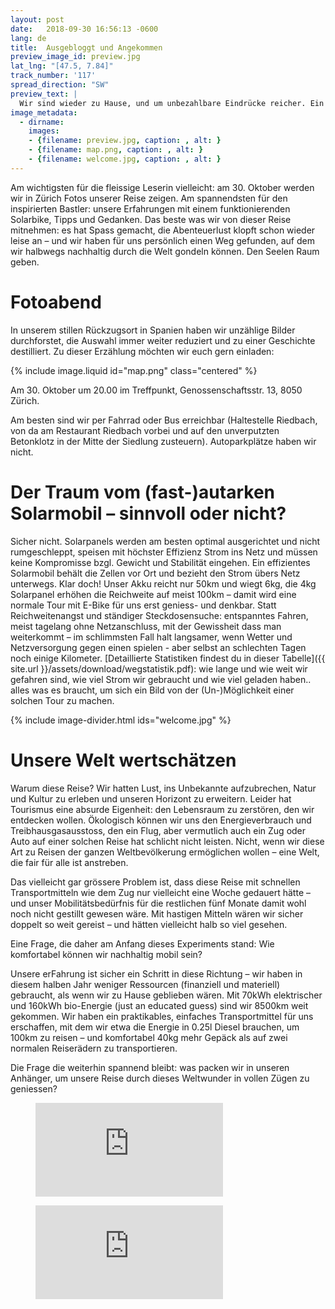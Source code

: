 ```yaml
---
layout: post
date:   2018-09-30 16:56:13 -0600
lang: de
title:  Ausgebloggt und Angekommen
preview_image_id: preview.jpg 
lat_lng: "[47.5, 7.84]"
track_number: '117'
spread_direction: "SW"
preview_text: |
  Wir sind wieder zu Hause, und um unbezahlbare Eindrücke reicher. Ein echter Seelenrucksack! Danke Marius, für das richtige Wort. Von Fotoabenden, persönlichen Erfahrungen und denen zum Weitergeben..
image_metadata:
  - dirname:
    images:
    - {filename: preview.jpg, caption: , alt: } 
    - {filename: map.png, caption: , alt: } 
    - {filename: welcome.jpg, caption: , alt: } 
---
```


Am wichtigsten für die fleissige Leserin vielleicht: am 30. Oktober werden wir in Zürich Fotos unserer Reise zeigen. Am spannendsten für den inspirierten Bastler: unsere Erfahrungen mit einem funktionierenden Solarbike, Tipps und Gedanken. Das beste was wir von dieser Reise mitnehmen: es hat Spass gemacht, die Abenteuerlust klopft schon wieder leise an – und wir haben für uns persönlich einen Weg gefunden, auf dem wir halbwegs nachhaltig durch die Welt gondeln können. Den Seelen Raum geben.

# Fotoabend

In unserem stillen Rückzugsort in Spanien haben wir unzählige Bilder durchforstet, die Auswahl immer weiter reduziert und zu einer Geschichte destilliert. Zu dieser Erzählung möchten wir euch gern einladen:
 
{% include image.liquid id="map.png" class="centered" %}

Am 30. Oktober um 20.00 im Treffpunkt, Genossenschaftsstr. 13, 8050 Zürich. 

Am besten sind wir per Fahrrad oder Bus erreichbar (Haltestelle Riedbach, von da am Restaurant Riedbach vorbei und auf den unverputzten Betonklotz in der Mitte der Siedlung zusteuern). Autoparkplätze haben wir nicht.

# Der Traum vom (fast-)autarken Solarmobil – sinnvoll oder nicht?

Sicher nicht. Solarpanels werden am besten optimal ausgerichtet und nicht rumgeschleppt, speisen mit höchster Effizienz Strom ins Netz und müssen keine Kompromisse bzgl. Gewicht und Stabilität eingehen. Ein effizientes Solarmobil behält die Zellen vor Ort und bezieht den Strom übers Netz unterwegs.
Klar doch! Unser Akku reicht nur 50km und wiegt 6kg, die 4kg Solarpanel erhöhen die Reichweite auf meist 100km – damit wird eine normale Tour mit E-Bike für uns erst geniess- und denkbar. Statt Reichweitenangst und ständiger Steckdosensuche: entspanntes Fahren, meist tagelang ohne Netzanschluss, mit der Gewissheit dass man weiterkommt – im schlimmsten Fall halt langsamer, wenn Wetter und Netzversorgung gegen einen spielen - aber selbst an schlechten Tagen noch einige Kilometer. [Detaillierte Statistiken findest du in dieser Tabelle]({{ site.url }}/assets/download/wegstatistik.pdf): wie lange und wie weit wir gefahren sind, wie viel Strom wir gebraucht und wie viel geladen haben.. alles was es braucht, um sich ein Bild von der (Un-)Möglichkeit einer solchen Tour zu machen.

{% include image-divider.html ids="welcome.jpg" %}

# Unsere Welt wertschätzen

Warum diese Reise? Wir hatten Lust, ins Unbekannte aufzubrechen, Natur und Kultur zu erleben und unseren Horizont zu erweitern. Leider hat Tourismus eine absurde Eigenheit: den Lebensraum zu zerstören, den wir entdecken wollen. Ökologisch können wir uns den Energieverbrauch und Treibhausgasausstoss, den ein Flug, aber vermutlich auch ein Zug oder Auto auf einer solchen Reise hat schlicht nicht leisten. Nicht, wenn wir diese Art zu Reisen der ganzen Weltbevölkerung ermöglichen wollen – eine Welt, die fair für alle ist anstreben. 

Das vielleicht gar grössere Problem ist, dass diese Reise mit schnellen Transportmitteln wie dem Zug nur vielleicht eine Woche gedauert hätte – und unser Mobilitätsbedürfnis für die restlichen fünf Monate damit wohl noch nicht gestillt gewesen wäre. Mit hastigen Mitteln wären wir sicher doppelt so weit gereist – und hätten vielleicht halb so viel gesehen.

Eine Frage, die daher am Anfang dieses Experiments stand: Wie komfortabel können wir nachhaltig mobil sein?

Unsere erFahrung ist sicher ein Schritt in diese Richtung – wir haben in diesem halben Jahr weniger Ressourcen (finanziell und materiell) gebraucht, als wenn wir zu Hause geblieben wären. Mit 70kWh elektrischer und 160kWh bio-Energie (just an educated guess) sind wir 8500km weit gekommen. Wir haben ein praktikables, einfaches Transportmittel für uns erschaffen, mit dem wir etwa die Energie in 0.25l Diesel brauchen, um 100km zu reisen – und komfortabel 40kg mehr Gepäck als auf zwei normalen Reiserädern zu transportieren.

Die Frage die weiterhin spannend bleibt: was packen wir in unseren Anhänger, um unsere Reise durch dieses Weltwunder in vollen Zügen zu geniessen?

<figure class="float-inline-start">
  <iframe class="youtube-halfwidth" src="https://www.youtube-nocookie.com/embed/H1-PJ3sziJs?si=ZEjQ-DQbQkoeMqeq" title="Cruising Rendalen" frameborder="0" allow="web-share" allowfullscreen></iframe>
</figure>

<figure class="float-inline-end">
  <iframe class="youtube-halfwidth" src="https://www.youtube-nocookie.com/embed/gZj0S3ZZqC8?si=lTF6mnyII4mGXA1B" title="Zuhause in 10 Minuten" frameborder="0" allow="web-share" allowfullscreen></iframe>
</figure>